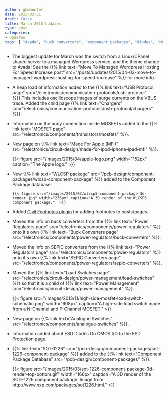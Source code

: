 ```yaml
---
author: gbmhunter
date: 2015-03-31
draft: false
title: March 2015 Updates
type: post
categories:
- Updates
tags: [ "Avada", "buck converters", "component packages", "diodes", "MFI", "MOSFETs", "power regulators", "SMPS", "SOT-1226", "themes", "USB", "WLCSP" ]
---
```


* The biggest update for March was the switch from a Linux/CPanel shared server to a managed Wordpress service, and the theme change to Avada! See the {{% link text="Move To Managed Wordpress Hosting For Speed Increase post" src="/posts/updates/2015/04-03-move-to-managed-wordpress-hosting-for-speed-increase" %}} for more info.

* A heap load of information added to the {{% link text="USB Protocol page" src="/electronics/communication-protocols/usb-protocol" %}}.This includes oscilloscope images of surge currents on the VBUS trace. Added the child page {{% link text="Chargers" src="/electronics/communication-protocols/usb-protocol/chargers" %}}.

* Information on the body connection inside MOSFETs added to the {{% link text="MOSFET page" src="/electronics/components/transistors/mosfets" %}}.

* New page on {{% link text="Made For Apple (MFi)" src="/electronics/circuit-design/made-for-ipod-iphone-ipad-mfi" %}}.

  	{{< figure src="/images/2015/04/apple-logo.png" width="152px" caption="The Apple logo."  >}}

* New {{% link text="WLCSP package" src="/pcb-design/component-packages/wlcsp-component-package" %}} added to the Component Package database.

	  {{< figure src="/images/2015/03/wlcsp5-component-package-3d-render.jpg" width="236px" caption="A 3D render of the WLCSP5 component package."  >}}

* Added [Civil Footnotes plugin](https://wordpress.org/plugins/civil-footnotes/) for adding footnotes to posts/pages.

* Moved the info on buck converters from the {{% link text="Power Regulators page" src="/electronics/components/power-regulators" %}} onto it's own {{% link text="Buck Converters page" src="/electronics/components/power-regulators/buck-converters" %}}.

* Moved the info on SEPIC converters from the {{% link text="Power Regulators page" src="/electronics/components/power-regulators" %}} onto it's own {{% link text="SEPIC Converters page" src="/electronics/components/power-regulators/sepic-converters" %}}.

* Moved the {{% link text="Load Switches page" src="/electronics/circuit-design/power-management/load-switches" %}} so that it is a child of {{% link text="Power Management" src="/electronics/circuit-design/power-management" %}}.

  	{{< figure src="/images/2013/11/high-side-mosfet-load-switch-schematic.png" width="608px" caption="A high-side load switch made from a N-Channel and P-Channel MOSFET."  >}}

* New page on {{% link text="Analogue Switches" src="/electronics/components/analogue-switches" %}}.

* Information added about ESD Diodes On CMOS I/O to the ESD Protection page.

* {{% link text="SOT-1226" src="/pcb-design/component-packages/sot-1226-component-package" %}} added to the {{% link text="Component Package Database" src="/pcb-design/component-packages" %}}.

  	{{< figure src="/images/2015/03/sot-1226-component-package-3d-render-top-bottom.gif" width="166px" caption="A 3D render of the SOD-1226 component package. Image from http://www.nxp.com/packages/sot1226.html."  >}}
